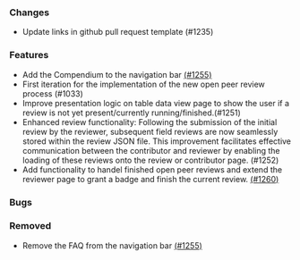 ### Changes
- Update links in github pull request template (#1235)

### Features
- Add the Compendium to the navigation bar [(#1255)](https://github.com/OpenEnergyPlatform/oeplatform/pull/1255)
- First iteration for the implementation of the new open peer review process (#1033)
- Improve presentation logic on table data view page to show the user if a review is not yet present/currently running/finished.(#1251)
- Enhanced review functionality: Following the submission of the initial review by the reviewer, subsequent field reviews are now seamlessly stored within the review JSON file. This improvement facilitates effective communication between the contributor and reviewer by enabling the loading of these reviews onto the review or contributor page. (#1252)
- Add functionality to handel finished open peer reviews and extend the reviewer page to grant a badge and finish the current review.  [(#1260)](https://github.com/OpenEnergyPlatform/oeplatform/pull/1260)


### Bugs

### Removed
- Remove the FAQ from the navigation bar [(#1255)](https://github.com/OpenEnergyPlatform/oeplatform/pull/1255)
